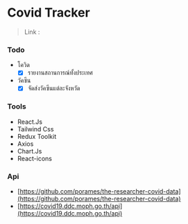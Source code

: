 # Covid Tracker

> Link :

### Todo

* โควิด
    - [x] รายงานสถานการณ์ทั้งประเทศ
* วัคซีน
    - [x] จัดส่งวัคซีนแต่ละจังหวัด

### Tools

* React.Js
* Tailwind Css
* Redux Toolkit
* Axios
* Chart.Js
* React-icons

### Api 
* [https://github.com/porames/the-researcher-covid-data](https://github.com/porames/the-researcher-covid-data)
* [https://covid19.ddc.moph.go.th/api](https://covid19.ddc.moph.go.th/api)
